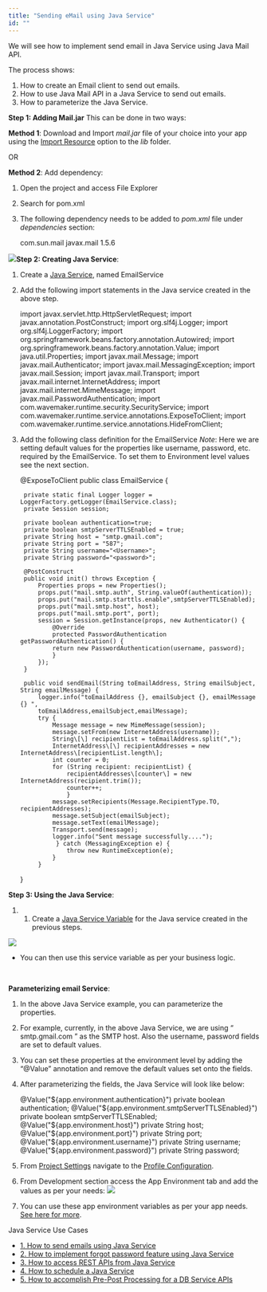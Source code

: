 ```yaml
---
title: "Sending eMail using Java Service"
id: ""
---
```


We will see how to implement send email in Java Service using Java Mail API.

The process shows:

1. How to create an Email client to send out emails.
2. How to use Java Mail API in a Java Service to send out emails.
3. How to parameterize the Java Service.

**Step 1: Adding Mail.jar** This can be done in two ways:

**Method 1**: Download and Import _mail.jar_ file of your choice into your app using the [Import Resource](/learn/app-development/services/3rd-party-libraries) option to the _lib_ folder.

OR

**Method 2**: Add dependency:

1. Open the project and access File Explorer
2. Search for pom.xml
3. The following dependency needs to be added to _pom.xml_ file under _dependencies_ section:


    
    <dependency>
    <groupId>com.sun.mail</groupId> 
    <artifactId>javax.mail</artifactId> 
    <version>1.5.6</version> 
</dependency>



[![](/learn/assets/email_pom.png)](/learn/assets/email_pom.png)**Step 2: Creating Java Service**:

1. Create a [Java Service](app-development/services/java-services/java-service/), named EmailService
2. Add the following import statements in the Java service created in the above step.
    
    import javax.servlet.http.HttpServletRequest;
    import javax.annotation.PostConstruct;
    import org.slf4j.Logger;
    import org.slf4j.LoggerFactory;
    import org.springframework.beans.factory.annotation.Autowired;
    import org.springframework.beans.factory.annotation.Value;
    import java.util.Properties;
    import javax.mail.Message;
    import javax.mail.Authenticator;
    import javax.mail.MessagingException;
    import javax.mail.Session;
    import javax.mail.Transport;
    import javax.mail.internet.InternetAddress;
    import javax.mail.internet.MimeMessage;
    import javax.mail.PasswordAuthentication;
    import com.wavemaker.runtime.security.SecurityService;
    import com.wavemaker.runtime.service.annotations.ExposeToClient;
    import com.wavemaker.runtime.service.annotations.HideFromClient;
    
3. Add the following class definition for the EmailService _Note_: Here we are setting default values for the properties like username, password, etc. required by the EmailService. To set them to Environment level values see the next section.
    
    @ExposeToClient
    public class EmailService {
    
        private static final Logger logger = LoggerFactory.getLogger(EmailService.class);
        private Session session;
    
        private boolean authentication=true;
        private boolean smtpServerTTLSEnabled = true;
        private String host = "smtp.gmail.com";
        private String port = "587";
        private String username="<Username>";
        private String password="<password>";
    
        @PostConstruct
        public void init() throws Exception {
            Properties props = new Properties();
            props.put("mail.smtp.auth", String.valueOf(authentication));
            props.put("mail.smtp.starttls.enable",smtpServerTTLSEnabled);
            props.put("mail.smtp.host", host);
            props.put("mail.smtp.port", port);
            session = Session.getInstance(props, new Authenticator() {
                @Override
                protected PasswordAuthentication getPasswordAuthentication() {
                return new PasswordAuthentication(username, password);
                }
            });
        }
    
        public void sendEmail(String toEmailAddress, String emailSubject, String emailMessage) {
            logger.info("toEmailAddress {}, emailSubject {}, emailMessage {} ",
            toEmailAddress,emailSubject,emailMessage);
            try {
                Message message = new MimeMessage(session);
                message.setFrom(new InternetAddress(username));
                String\[\] recipientList = toEmailAddress.split(",");
                InternetAddress\[\] recipientAddresses = new InternetAddress\[recipientList.length\];
                int counter = 0;
                for (String recipient: recipientList) {
                    recipientAddresses\[counter\] = new InternetAddress(recipient.trim());
                    counter++;
                    }
                message.setRecipients(Message.RecipientType.TO, recipientAddresses);
                message.setSubject(emailSubject);
                message.setText(emailMessage);
                Transport.send(message);
                logger.info("Sent message successfully....");
                 } catch (MessagingException e) {
                    throw new RuntimeException(e);
                }
            }
    }
    

**Step 3: Using the Java Service**:

1. 1. Create a [Java Service Variable](/learn/assets/var_sel.png) for the Java service created in the previous steps.

[![](/learn/assets/email_java_var.png)](/learn/assets/email_java_var.png)

- You can then use this service variable as per your business logic.

 

**Parameterizing email Service**:

1. In the above Java Service example, you can parameterize the properties.
2. For example, currently, in the above Java Service, we are using “ smtp.gmail.com ” as the SMTP host. Also the username, password fields are set to default values.
3. You can set these properties at the environment level by adding the “@Value” annotation and remove the default values set onto the fields.
4. After parameterizing the fields, the Java Service will look like below:
    
    @Value("${app.environment.authentication}")
    private boolean authentication;
    @Value("${app.environment.smtpServerTTLSEnabled}")
    private boolean smtpServerTTLSEnabled;
    @Value("${app.environment.host}")
    private String host;
    @Value("${app.environment.port}")
    private String port;
    @Value("${app.environment.username}")
    private String username;
    @Value("${app.environment.password}")
    private String password;
    
5. From [Project Settings](/learn/app-development/wavemaker-overview/product-walkthrough#project-settings) navigate to the [Profile Configuration](/learn/app-development/deployment/configuration-profiles/).
6. From Development section access the App Environment tab and add the values as per your needs: [![](/learn/assets/email_app_env.png)](/learn/assets/email_app_env.png)
7. You can use these app environment variables as per your app needs. [See here for more](/learn/how-tos/using-app-environment-properties/).

Java Service Use Cases

- [1\. How to send emails using Java Service](/learn/how-tos/sending-email-using-java-service/)
- [2\. How to implement forgot password feature using Java Service](/learn/how-tos/implementing-forgot-password-feature-using-java-service/)
- [3\. How to access REST APIs from Java Service](/learn/how-tos/accessing-rest-apis-java-service/)
- [4\. How to schedule a Java Service](/learn/how-tos/scheduling-java-service/)
- [5\. How to accomplish Pre-Post Processing for a DB Service APIs](/learn/how-tos/pre-post-processing-db-service-apis/)

